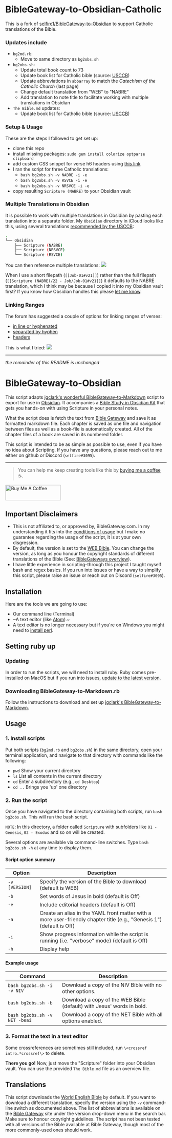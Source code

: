 # BibleGateway-to-Obsidian-Catholic

This is a fork of [selfire1/BibleGateway-to-Obsidian](https://github.com/selfire1/BibleGateway-to-Obsidian) to support Catholic translations of the Bible.

### Updates include
- `bg2md.rb`:
  - Move to same directory as `bg2obs.sh`
- `bg2obs.sh`:
  - Update total book count to 73
  - Update book list for Catholic bible (source: [USCCB](https://bible.usccb.org/bible))
  - Update abbreviations in `abbarray` to match the *Catechism of the Catholic Church* (last page)
  - Change default translation from "WEB" to "NABRE"
  - Add translation to note title to facilitate working with multiple translations in Obsidian
- `The Bible.md` updates:
  - Update book list for Catholic bible (source: [USCCB](https://bible.usccb.org/bible))

### Setup & Usage

These are the steps I followed to get set up:
- clone this repo
- install missing packages: `sudo gem install colorize optparse clipboard`
- add custom CSS snippet for verse h6 headers using [this link](https://forum.obsidian.md/t/organising-the-bible-in-obsidian/1490/92)
- I ran the script for three Catholic translations:
  - `bash bg2obs.sh -v NABRE -i -e`
  - `bash bg2obs.sh -v RSVCE -i -e`
  - `bash bg2obs.sh -v NRSVCE -i -e`
- copy resulting `Scripture (NABRE)` to your Obsidian vault


### Multiple Translations in Obsidian
It is possible to work with multiple translations in Obsidian by pasting each translation into a separate folder. My `Obsidian` directory in iCloud looks like this, using several translations [recommended by the USCCB](https://www.usccb.org/offices/new-american-bible/approved-translations-bible):

```bash
.
└── Obsidian
    ├── Scripture (NABRE)
    ├── Scripture (NRSVCE)
    └── Scripture (RSVCE)
```

You can then reference multiple translations:
![](images/multiple_translations.png)

When I use a short filepath (`[[Job-01#v21]]`) rather than the full filepath (`[[Scripture (NABRE)/22 - Job/Job-01#v21]]`) it defaults to the NABRE translation, which I think may be because I copied it into my Obsidian vault first? If you know how Obsidian handles this please <a href="mailto:m.kudija@gmail.com">let me know</a>.

### Linking Ranges
The forum has suggested a couple of options for linking ranges of verses:
- [in line or hyphenated](https://forum.obsidian.md/t/bible-study-in-obsidian-kit-including-the-bible-in-markdown/12503/51)
- [separated by hyphen](https://forum.obsidian.md/t/bible-study-in-obsidian-kit-including-the-bible-in-markdown/12503/76)
- [headers](https://forum.obsidian.md/t/bible-study-in-obsidian-kit-including-the-bible-in-markdown/12503/91)

This is what I tried:
![](images/linked_ranges.png)

--- 

*the remainder of this README is unchanged*

# BibleGateway-to-Obsidian
This script adapts [jgclark's wonderful BibleGateway-to-Markdown](https://github.com/jgclark/BibleGateway-to-Markdown) script to export for use in [Obsidian](https://obsidian.md/). It accompanies a [Bible Study in Obsidian Kit](https://forum.obsidian.md/t/bible-study-in-obsidian-kit-including-the-bible-in-markdown/12503?u=selfire) that gets you hands-on with using Scripture in your personal notes.

What the script does is fetch the text from [Bible Gateway](https://www.biblegateway.com/) and save it as formatted markdown file. Each chapter is saved as one file and navigation between files as well as a book-file is automatically created. All of the chapter files of a book are saved in its numbered folder.

This script is intended to be as simple as possible to use, even if you have no idea about Scripting. If you have any questions, please reach out to me either on github or Discord (`selfire#3095`).
***
> You can help me keep creating tools like this by [buying me a coffee](https://www.buymeacoffee.com/joschua) ☕️.

<a href="https://www.buymeacoffee.com/joschua" target="_blank"><img src="https://cdn.buymeacoffee.com/buttons/v2/default-yellow.png" alt="Buy Me A Coffee" height= "48" width="173"></a>


## Important Disclaimers
* This is not affiliated to, or approved by, BibleGateway.com. In my understanding it fits into the [conditions of usage](https://support.biblegateway.com/hc/en-us/articles/360001398808-How-do-I-get-permission-to-use-or-reprint-Bible-content-from-Bible-Gateway-?) but I make no guarantee regarding the usage of the script, it is at your own disgression.
* By default, the version is set to the [WEB Bible](https://worldenglish.bible/). You can change the version, as long as you honour the copyright standards of different translations of the Bible (See: [BibleGateways overview](https://www.biblegateway.com/versions/)).
* I have little experience in scripting–through this project I taught myself bash and regex basics. If you run into issues or have a way to simplify this script, please raise an issue or reach out on Discord (`selfire#3095`).

## Installation
Here are the tools we are going to use:
* Our command line (Terminal)
* ~A text editor (like [Atom](https://atom.io/)).~
* A text editor is no longer necessary but if you're on Windows you might need to [install perl](https://www.perl.org/get.html).

## Setting ruby up
### Updating
In order to run the scripts, we will need to install ruby. Ruby comes pre-installed on MacOS but if you run into issues, [update to the latest version](https://stackify.com/install-ruby-on-your-mac-everything-you-need-to-get-going/).

### Downloading BibleGateway-to-Markdown.rb
Follow the instructions to download and set up [jgclark's BibleGateway-to-Markdown](https://github.com/jgclark/BibleGateway-to-Markdown).

## Usage
### 1. Install scripts
Put both scripts (`bg2md.rb` and `bg2obs.sh`) in the same directory, open your terminal application, and navigate to that directory with commands like the following:

* `pwd` Show your current directory
* `ls` List all contents in the current directory
* `cd` Enter a subdirectory (e.g., `cd Desktop`)
* `cd ..` Brings you 'up' one directory

### 2. Run the script
Once you have navigated to the directory containing both scripts, run `bash bg2obs.sh`. This will run the bash script.

`NOTE`: In this directory, a folder called `Scripture` with subfolders like `01 - Genesis`, `02 - Exodus` and so on will be created.

Several options are available via command-line switches. Type `bash bg2obs.sh -h` at any time to display them.

#### Script option summary
| Option | Description |
| ------ | ----------- |
| `-v [VERSION]` | Specify the version of the Bible to download (default is WEB) |
| `-b` | Set words of Jesus in bold (default is Off)|
| `-e` | Include editorial headers (default is Off)|
| `-a` | Create an alias in the YAML front matter with a more user-friendly chapter title  (e.g., "Genesis 1") (default is Off)|
| `-i` | Show progress information while the script is running (i.e. "verbose" mode) (default is Off)|
| `-h` | Display help |

#### Example usage
| Command | Description |
| ------- | ----------- | 
|`bash bg2obs.sh -i -v NIV` | Download a copy of the NIV Bible with no other options.|
|`bash bg2obs.sh -b` | Download a copy of the WEB Bible (default) with Jesus' words in bold. |
|`bash bg2obs.sh -v NET -beai` | Download a copy of the NET Bible with all options enabled.|

### 3. Format the text in a text editor

Some crossreferences are sometimes still included, run `\<crossref intro.*crossref\>` to delete.

**There you go!** Now, just move the "Scripture" folder into your Obsidian vault. You can use the provided `The Bible.md` file as an overview file.

## Translations
This script downloads the [World English Bible](https://worldenglish.bible/) by default. If you want to download a different translation, specify the version using the `-v` command-line switch as documented above. The list of abbreviations is available on the [Bible Gateway](https://www.biblegateway.com) site under the version drop-down menu in the search bar.  Make sure to honour copyright guidelines. The script has not been tested with all versions of the Bible available at Bible Gateway, though most of the more commonly-used ones should work.
